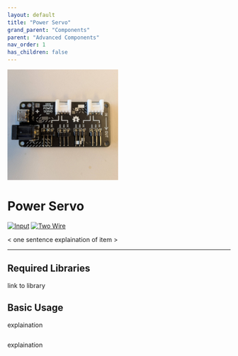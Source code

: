 ```yaml
---
layout: default
title: "Power Servo"
grand_parent: "Components"
parent: "Advanced Components"
nav_order: 1
has_children: false
---
```




<img src="assets/power-servo.jpg" alt="Power servo" width="250"/>

# Power Servo
<a href="../../glossary/glossary"><img src="../../glossary/assets/input.png" alt="Input" width="72"/></a> <a href="../../glossary/glossary"><img src="../../glossary/assets/2wire.png" alt="Two Wire" width="72"/></a>

< one sentence explaination of item >


---

## Required Libraries
link to library

## Basic Usage

explaination
 
```python
```

explaination

```python

```

